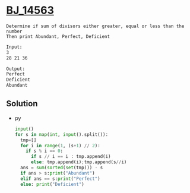 # [BJ_14563](https://acmicpc.net/problem/14563)

```en
Determine if sum of divisors either greater, equal or less than the number
Then print Abundant, Perfect, Deficient
```

```txt
Input:
3
28 21 36

Output:
Perfect
Deficient
Abundant
```

## Solution

* py

  ```py
  input()
  for s in map(int, input().split()):
    tmp=[]
    for i in range(1, (s+1) // 2):
      if s % i == 0:
        if s // i == i : tmp.append(i)
        else: tmp.append(i);tmp.append(s//i)
    ans = sum(sorted(set(tmp))) - s
    if ans > s:print("Abundant")
    elif ans == s:print("Perfect")
    else: print("Deficient")
  ```
